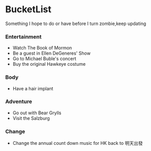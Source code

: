 # BucketList
Something I hope to do or have before I turn zombie,keep updating

### Entertainment
* Watch The Book of Mormon
* Be a guest in Ellen DeGeneres' Show
* Go to Michael Buble's concert
* Buy the original Hawkeye costume

### Body
* Have a hair implant

### Adventure
* Go out with Bear Grylls
* Visit the Salzburg

### Change
* Change the annual count down music for HK back to 明天出發
